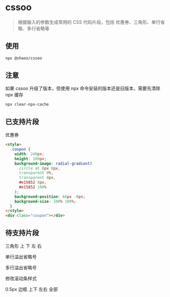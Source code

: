 # cssoo

> 根据输入的参数生成常用的 CSS 代码片段，包括 优惠券、三角形、单行省略、多行省略等

## 使用

```sh
npx @shaoo/cssoo
```

## 注意

如果 cssoo 升级了版本，但使用 npx 命令安装的版本还是旧版本，需要先清除 npx 缓存

```sh
npx clear-npx-cache
```

## 已支持片段

优惠券

```html
<style>
  .coupon {
    width: 240px;
    height: 100px;
    background-image: radial-gradient(
      circle at 8px 8px,
      transparent 0%,
      transparent 8px,
      #e15852 8px,
      #e15852 100%
    );
    background-position: 66px -8px;
    background-size: 100% 100%;
  }
</style>
<div class="coupon"></div>
```

## 待支持片段

三角形 上 下 左 右

单行溢出省略号

多行溢出省略号

修改滚动条样式

0.5px 边框 上下 左右 全部
